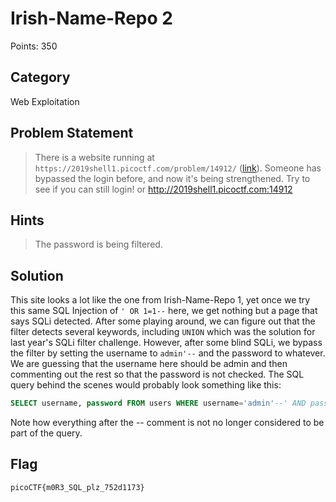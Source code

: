 # Irish-Name-Repo 2
Points: 350
## Category
Web Exploitation
## Problem Statement
> There is a website running at `https://2019shell1.picoctf.com/problem/14912/` ([link](https://2019shell1.picoctf.com/problem/14912/)). Someone has bypassed the login before, and now it's being strengthened. Try to see if you can still login! or http://2019shell1.picoctf.com:14912
## Hints
> The password is being filtered.
## Solution
This site looks a lot like the one from Irish-Name-Repo 1, yet once we try this same SQL Injection of `' OR 1=1--` here, we get nothing but a page that says SQLi detected. After some playing around, we can figure out that the filter detects several keywords, including `UNION` which was the solution for last year's SQLi filter challenge. However, after some blind SQLi, we bypass the filter by setting the username to `admin'--` and the password to whatever. We are guessing that the username here should be admin and then commenting out the rest so that the password is not checked. The SQL query behind the scenes would probably look something like this:
```sql
SELECT username, password FROM users WHERE username='admin'--' AND password='';
```
Note how everything after the -- comment is not no longer considered to be part of the query.
## Flag
`picoCTF{m0R3_SQL_plz_752d1173}`